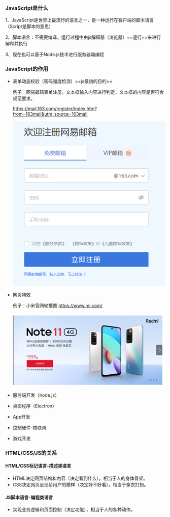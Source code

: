 ### JavaScript是什么

1、JavaScript是世界上最流行的语言之一，是一种运行在客户端的脚本语言（Script是脚本的意思）

2、脚本语言：不需要编译，运行过程中由js解释器（浏览器）==逐行==来进行解释并执行

3、现在也可以基于Node.js技术进行服务器端编程

### JavaScript的作用

- 表单动态校验（密码强度检测）==js最初的目的==

  

  例子：网易邮箱表单注册，文本框输入内容进行判定，文本框的内容是否符合规范要求。

  

  https://mail.163.com/register/index.htm?from=163mail&utm_source=163mail

  

  ![image-20211202224857660](README.assets/image-20211202224857660.png)

- 网页特效

  例子：小米官网轮播图		https://www.mi.com/

  

  ![image-20211202225022229](README.assets/image-20211202225022229.png)

- 服务端开发（node.js）

- 桌面程序（Electron）

- App开发

- 控制硬件-物联网

- 游戏开发



### HTML/CSS/JS的关系

#### HTML/CSS标记语言-描述类语言

- HTML决定网页结构和内容（决定看到什么），相当于人的身体骨架。
- CSS决定网页呈现给用户的模样（决定好不好看），相当于穿衣打扮。

#### JS脚本语言-编程类语言

- 实现业务逻辑和页面控制（决定功能），相当于人的各种动作。

